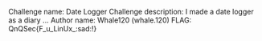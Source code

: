 Challenge name: Date Logger
Challenge description: I made a date logger as a diary ...
Author name: Whale120 (whale.120)
FLAG: QnQSec{F_u_LinUx_:sad:!}
